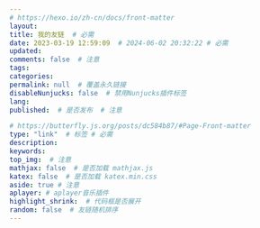 ```yaml
---
# https://hexo.io/zh-cn/docs/front-matter
layout: 
title: 我的友链  # 必需
date: 2023-03-19 12:59:09  # 2024-06-02 20:32:22 # 必需
updated:
comments: false  # 注意
tags:
categories:
permalink: null  # 覆盖永久链接
disableNunjucks: false  # 禁用Nunjucks插件标签
lang:
published:  # 是否发布  # 注意

# https://butterfly.js.org/posts/dc584b87/#Page-Front-matter
type: "link"  # 标签 # 必需
description:
keywords: 
top_img:  # 注意
mathjax: false  # 是否加载 mathjax.js
katex: false  # 是否加载 katex.min.css
aside: true # 注意
aplayer: # aplayer音乐插件
highlight_shrink:  # 代码框是否展开
random: false  # 友链随机排序
---
```


